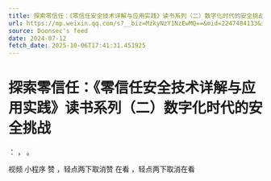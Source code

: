 ```yaml
---
title: 探索零信任：《零信任安全技术详解与应用实践》读书系列（二）数字化时代的安全挑战
url: https://mp.weixin.qq.com/s?__biz=MzkyNzY1NzEwMQ==&mid=2247484133&idx=1&sn=85b7984f0fb264b13740a8348b179b4f
source: Doonsec's feed
date: 2024-07-12
fetch_date: 2025-10-06T17:41:31.451925
---
```


# 探索零信任：《零信任安全技术详解与应用实践》读书系列（二）数字化时代的安全挑战

：
，
。

视频
小程序
赞
，轻点两下取消赞
在看
，轻点两下取消在看